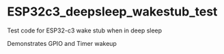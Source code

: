 # ESP32c3_deepsleep_wakestub_test
Test code for ESP32-c3 wake stub when in deep sleep

Demonstrates GPIO and Timer wakeup
